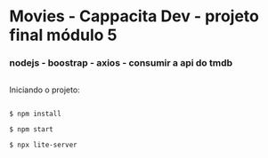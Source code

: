 # Movies - Cappacita Dev - projeto final módulo 5

### nodejs - boostrap - axios - consumir a api do tmdb

##

Iniciando o projeto:

```

$ npm install

$ npm start

$ npx lite-server

```

